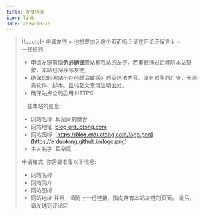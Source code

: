 ```yaml
---
title: 友情链接
icon: link
date: 2024-10-20
---
```


<VPCard
title="MSDNicrosoft"
desc="一只可爱的小懒猫~"
logo="https://assets.msdnicrosoft.work/img/favicon.webp"
link="https://msdnicrosoft.work/"
/>
<VPCard
title="墨七"
desc="专心致志做事，大气温和待人。"
logo="https://file.mo7.cc/static/lxh_gif/lxh_71.gif"
link="https://blog.mo7.cc"
/>



> [!quote]- 申请友链 >
> 也想要加入这个页面吗？请在评论区留言↓ ~  
> 一些规则:
> - 申请友链前请**务必确保**贵站有我站的友链，若审批通过后移除本站链接，本站也将移除友链。
> - 确保您的网站不存在政治敏感问题及违法内容。没有过多的广告、无恶意软件、脚本。且转载文章须注明出处。
> - 确保站点全局启用 HTTPS
> 
> 一些本站的信息:
> - 网站名称: 耳朵同的博客
> - 网站地址: [blog.erduotong.com](https://erduotong.github.io)
> - 网站图标: [https://blog.erduotong.com/logo.png](https://erduotong.github.io/logo.png)
> - 主人名字: 耳朵同
> 
> 申请格式:
> 你需要准备以下信息:
> - 网站名称
> - 网站简介
> - 网站图标
> - 网站地址
> 并且，请附上一份链接，指向含有本站友链的页面。
> 最后，请发送到评论区
